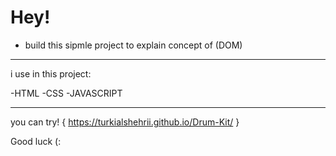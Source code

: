 # Hey!

- build this sipmle project to explain concept of (DOM)
----------------------
i use in this project:

-HTML
-CSS
-JAVASCRIPT

-----------------
you can try! {  https://turkialshehrii.github.io/Drum-Kit/ }


Good luck (:
